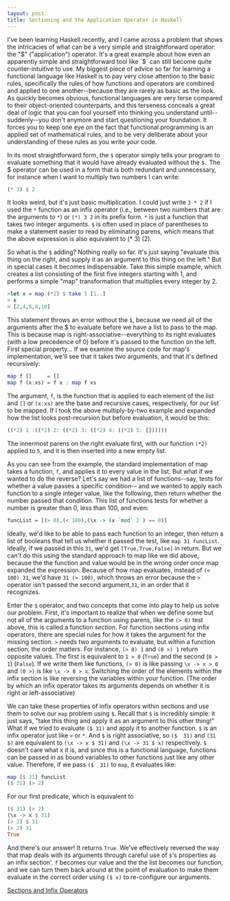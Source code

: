 ```yaml
---
layout: post
title: Sectioning and the Application Operator in Haskell
---
```



I've been learning Haskell recently, and I came across a problem that shows the intricacies of what can be a very simple and straightforward operator: the "$" ("application") operator.  It's a great example about how even an apparently simple and straightforward tool like `$` can still become quite counter-intuitive to use.  My biggest piece of advice so far for learning a functional language like Haskell is to pay very close attention to the basic rules, specifically the rules of how functions and operators are combined and applied to one another--because they are rarely as basic as the look. As quickly becomes obvious, functional languages are very terse compared to their object-oriented counterparts, and this terseness conceals a great deal of logic that you can fool yourself into thinking you understand until--suddenly--you don't anymore and start questioning your foundation.  It forces you to keep one eye on the fact that functional programming is an applied set of mathematical rules, and to be very deliberate about your understanding of these rules as you write your code.

In its most straightforward form, the `$` operator simply tells your program to evaluate something that it would have already evaluated without the `$.` The $ operator can be used in a form that is both redundant and unnecessary, for instance when I want to multiply two numbers I can write:

```haskell
(* 3) $ 2
```

It looks weird, but it's just basic multiplication.  I could just write `3 * 2` if I used the `*` function as an infix operator (i.e., between two numbers that are the arguments to `*`)  or `(*) 3 2` in its prefix form.  `*` is just a function that takes two integer arguments.  `$` is often used in place of parentheses to make a statement easier to read by eliminating parens, which means that the above expression is also equivalent to (* 3) (2).

So what is the `$` adding?  Nothing really so far.  It's just saying "evaluate this thing on the right, and supply it as an argument to this thing on the left."  But in special cases it becomes indispensable.   Take this simple example, which creates a list consisting of the first five integers starting with 1, and performs a simple "map" transformation that multiplies every integer by 2.

```haskell
>let x = map (*2) $ take 5 [1..]
> x
> [2,4,6,8,10]
```
This statement throws an error without the `$`, because we need all of the arguments after the $ to evaluate before we have a list to pass to the map. This is because map is right-associative--everything to its right evaluates (with a low precedence of 0) before it's passed to the function on the left.  First special property...  If we examine the source code for map's implementation, we'll see that it takes two arguments, and that it's defined recursively:

```haskell
map f []     = []
map f (x:xs) = f x : map f xs
```

The argument, `f`, is the function that is applied to each element of the list and `[]` or `(x:xs)` are the base and recursive cases, respectively, for our list to be mapped.  If I took the above multiply-by-two example and expanded how the list looks post-recursion but before evaluation, it would be this:

```haskell
((*2) 1 :((*2) 2: ((*2) 3: ((*2) 4: ((*2) 5: [])))))
```

The innermost parens on the right evaluate first, with our function `(*2)` applied to `5`, and it is then inserted into a new empty list.

As you can see from the example, the standard implementation of map takes a function, `f`, and applies it to every value in the list. But what if we wanted to do the reverse?  Let's say we had a list of functions--say, tests for whether a value passes a specific condition-- and we wanted to apply each function to a single integer value, like the following, then return whether the number passed that condition.  This list of functions tests for whether a number is greater than 0, less than 100, and even:

```haskell
funcList = [(> 0),(< 100),(\x -> (x `mod` 2 ) == 0)]
```
Ideally, we'd like to be able to pass each function to an integer, then return a list of booleans that tell us whether it passed the test, like `map 31 funcList`.  Ideally, if we passed in this `31`, we'd get `[True,True,False]` in return.  But we can't do this using the standard approach to map like we did above, because the the function and value would be in the wrong order once map expanded the expression.  Because of how map evaluates, instead of `(< 100) 31`, we'd have `31 (> 100)`, which throws an error because the `>` operator isn't passed the second argument,`31`, in an order that it recognizes.

Enter the `$` operator, and two concepts that come into play to help us solve our problem.  First, it's important to realize that when we define some but not all of the arguments to a function using parens, like the `(> 0)` test above, this is called a function *section*.  For function sections using infix operators, there are special rules for how it takes the argument for the missing section.  `>` needs two arguments to evaluate, but within a function section, the order matters.  For instance, `(> 0) 1` and `(0 >) 1` return opposite values.  The first is equivalent to `1 > 0` (`True`) and the second (`0 > 1`) (`False`).  If we write them like functions, `(> 0)` is like passing `\x -> x > 0` and `(0 >)` is like `\x -> 0 > x`.  Switching the order of the elements within the infix section is like reversing the variables within your function. (The order by which an infix operator takes its arguments depends on whether it is right or left-associative)

We can take these properties of infix operators within sections and use them to solve our `map` problem using `$`.  Recall that `$` is incredibly simple: it just says, "take this thing and apply it as an argument to this other thing!"  What if we tried to evaluate `($ 31)` and apply it to another function. `$` is an infix operator just like `>` or `*`. And `$` is right associative, so `($  31)` and `(31 $)` are equivalent to `(\x -> x $ 31)` and `(\x -> 31 $ x)` respectively. `$` doesn't care what x it is, and since this is a functional language, functions can be passed in as bound variables to other functions just like any other value.  Therefore, if we pass `($  31)` to `map`, it evaluates like:

```haskell
map ($ 31) funcList
($ 31) (> 2)
```

For our first predicate, which is equivalent to

```haskell
($ 31) (> 2)
(\x -> x $ 31)
(> 2) $ 31
(> 2) 31
True
```

And there's our answer! It returns `True`.  We've effectively reversed the way that map deals with its arguments through careful use of `$`'s properties as an infix section'. `f` becomes our value and the the list becomes our function, and we can turn them back around at the point of evaluation to make them evaluate in the correct order using `($ x)` to re-configure our arguments.

[Sections and Infix Operators](https://wiki.haskell.org/Section_of_an_infix_operator)
